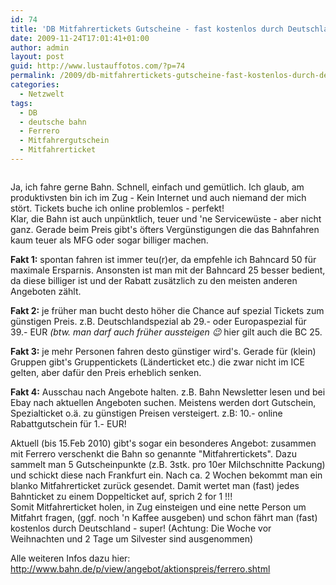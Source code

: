 ```yaml
---
id: 74
title: 'DB Mitfahrertickets Gutscheine - fast kostenlos durch Deutschland fahren!'
date: 2009-11-24T17:01:41+01:00
author: admin
layout: post
guid: http://www.lustauffotos.com/?p=74
permalink: /2009/db-mitfahrertickets-gutscheine-fast-kostenlos-durch-deutschland-fahren/
categories:
  - Netzwelt
tags:
  - DB
  - deutsche bahn
  - Ferrero
  - Mitfahrergutschein
  - Mitfahrerticket
---
```

<p style="text-align: center">
  <img class="aligncenter" src="http://mein-deal.com/wp-content/uploads/2009/09/abloadgmga.jpg" alt="" />
</p>

Ja, ich fahre gerne Bahn. Schnell, einfach und gemütlich. Ich glaub, am produktivsten bin ich im Zug - Kein Internet und auch niemand der mich stört. Tickets buche ich online problemlos - perfekt!  
Klar, die Bahn ist auch unpünktlich, teuer und 'ne Servicewüste - aber nicht ganz. Gerade beim Preis gibt's öfters Vergünstigungen die das Bahnfahren kaum teuer als MFG oder sogar billiger machen.

**Fakt 1:** spontan fahren ist immer teu(r)er, da empfehle ich Bahncard 50 für maximale Ersparnis. Ansonsten ist man mit der Bahncard 25 besser bedient, da diese billiger ist und der Rabatt zusätzlich zu den meisten anderen Angeboten zählt.

**Fakt 2:** je früher man bucht desto höher die Chance auf spezial Tickets zum günstigen Preis. z.B. Deutschlandspezial ab 29.- oder Europaspezial für 39.- EUR _(btw. man darf auch früher aussteigen 😉_ hier gilt auch die BC 25.

**Fakt 3:** je mehr Personen fahren desto günstiger wird's. Gerade für (klein) Gruppen gibt's Gruppentickets (Länderticket etc.) die zwar nicht im ICE gelten, aber dafür den Preis erheblich senken.

**Fakt 4:** Ausschau nach Angebote halten. z.B. Bahn Newsletter lesen und bei Ebay nach aktuellen Angeboten suchen. Meistens werden dort Gutschein, Spezialticket o.ä. zu günstigen Preisen versteigert. z.B: 10.- online Rabattgutschein für 1.- EUR!

Aktuell (bis 15.Feb 2010) gibt's sogar ein besonderes Angebot: zusammen mit Ferrero verschenkt die Bahn so genannte "Mitfahrertickets". Dazu sammelt man 5 Gutscheinpunkte (z.B. 3stk. pro 10er Milchschnitte Packung) und schickt diese nach Frankfurt ein. Nach ca. 2 Wochen bekommt man ein blanko Mitfahrerticket zurück gesendet. Damit wertet man (fast) jedes Bahnticket zu einem Doppelticket auf, sprich 2 for 1 !!!  
Somit Mitfahrerticket holen, in Zug einsteigen und eine nette Person um Mitfahrt fragen, (ggf. noch 'n Kaffee ausgeben) und schon fährt man (fast) kostenlos durch Deutschland - super! (Achtung: Die Woche vor Weihnachten und 2 Tage um Silvester sind ausgenommen)

Alle weiteren Infos dazu hier:  
<http://www.bahn.de/p/view/angebot/aktionspreis/ferrero.shtml>
